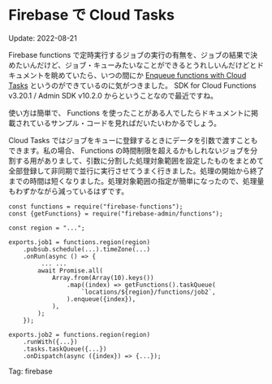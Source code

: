 # Firebase で Cloud Tasks

Update: 2022-08-21

Firebase functions で定時実行するジョブの実行の有無を、ジョブの結果で決めたいんだけど、ジョブ・キューみたいなことができるとうれしいんだけどとドキュメントを眺めていたら、いつの間にか
[Enqueue functions with Cloud Tasks](https://firebase.google.com/docs/functions/task-functions)
というのができているのに気がつきました。
SDK for Cloud Functions v3.20.1 / Admin SDK v10.2.0 からということなので最近ですね。

使い方は簡単で、 Functions を使ったことがある人でしたらドキュメントに掲載されているサンプル・コードを見ればだいたいわかるでしょう。

Cloud Tasks ではジョブをキューに登録するときにデータを引数で渡すこともできます。私の場合、 Functions の時間制限を超えるかもしれないジョブを分割する用がありまして、引数に分割した処理対象範囲を設定したものをまとめて全部登録して非同期で並行に実行させてうまく行きました。処理の開始から終了までの時間は短くなりました。処理対象範囲の指定が簡単になったので、処理量もわずかながら減っているはずです。

```
const functions = require("firebase-functions");
const {getFunctions} = require("firebase-admin/functions");

const region = "...";

exports.job1 = functions.region(region)
    .pubsub.schedule(...).timeZone(...)
    .onRun(async () => {
         ... ...
        await Promise.all(
            Array.from(Array(10).keys())
                .map((index) => getFunctions().taskQueue(
                    `locations/${region}/functions/job2`,
                ).enqueue({index}),
            ),
        );
    });

exports.job2 = functions.region(region)
    .runWith({...})
    .tasks.taskQueue({...})
    .onDispatch(async ({index}) => {...});
```

Tag: firebase

